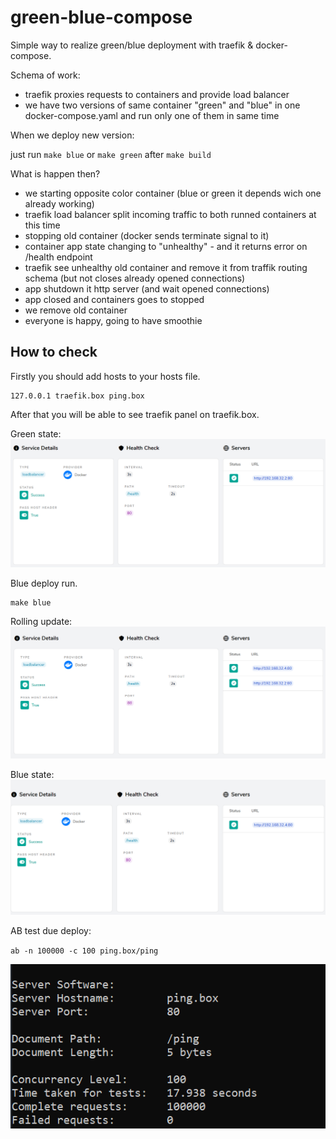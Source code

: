 # green-blue-compose
Simple way to realize green/blue deployment with traefik &amp; docker-compose.

Schema of work:
 - traefik proxies requests to containers and provide load balancer
 - we have two versions of same container "green" and "blue" in one docker-compose.yaml and run only one of them in same time

When we deploy new version:

just run `make blue` or `make green` after `make build`

What is happen then?

- we starting opposite color container (blue or green it depends wich one already working)
- traefik load balancer split incoming traffic to both runned containers at this time
- stopping old container (docker sends terminate signal to it)
- container app state changing to "unhealthy" - and it returns error on /health endpoint
- traefik see unhealthy old container and remove it from traffik routing schema (but not closes already opened connections)
- app shutdown it http server (and wait opened connections)
- app closed and containers goes to stopped
- we remove old container
- everyone is happy, going to have smoothie

## How to check
Firstly you should add hosts to your hosts file.
```
127.0.0.1 traefik.box ping.box
```
After that you will be able to see traefik panel on traefik.box.

Green state:
![green state](images/green.png)

Blue deploy run.
```shell
make blue
```

Rolling update:
![green state](images/gb.png)

Blue state:
![green state](images/bl.png)

AB test due deploy:

`ab -n 100000 -c 100 ping.box/ping`

![ab](images/ab.png)